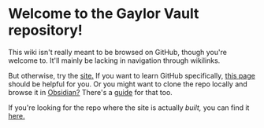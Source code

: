 # Welcome to the Gaylor Vault repository!
This wiki isn't really meant to be browsed on GitHub, though you're welcome to. It'll mainly be lacking in navigation through wikilinks. 

But otherwise, try the [site.](https://gaylor-wiki.github.io) If you want to learn GitHub specifically, [this page](https://gaylor-wiki.github.io/github) should be helpful for you. Or you might want to clone the repo locally and browse it in [Obsidian?](https://obsidian.md) There's a [guide](https://gaylor-wiki.github.io/obsidian) for that too.

If you're looking for the repo where the site is actually *built,* you can find it [here.](https://github.com/gaylor-wiki/gaylor-wiki.github.io)